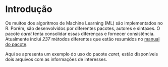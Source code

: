 # Introdução

Os muitos dos algoritmos de Machine Learning (ML) são implementados no R. Porém, são desenvolvidos por diferentes pacotes, autores e sintaxes. O pacote *caret* tenta consolidar essas diferenças e fornecer consistência. Atualmente inclui *237* métodos diferentes que estão resumidos no [manual do pacote](https://topepo.github.io/caret/available-models.html).

Aqui se apresenta um exemplo do uso do pacote *caret*, estão disponíveis dois arquivos com as informações de interesses. 

